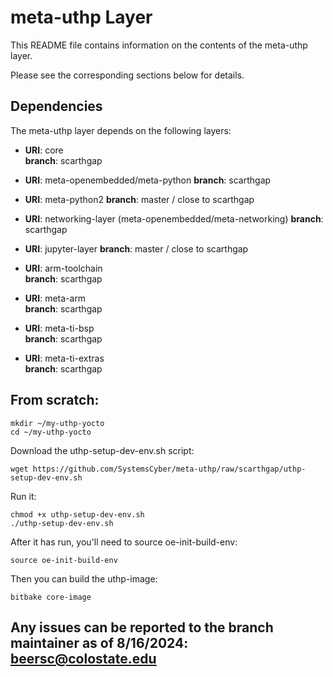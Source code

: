 # meta-uthp Layer

This README file contains information on the contents of the meta-uthp layer.

Please see the corresponding sections below for details.

## Dependencies

The meta-uthp layer depends on the following layers:

- **URI**: core  
  **branch**: scarthgap

- **URI**: meta-openembedded/meta-python 
  **branch**: scarthgap

- **URI**: meta-python2
  **branch**: master / close to scarthgap

- **URI**: networking-layer (meta-openembedded/meta-networking)
  **branch**: scarthgap

- **URI**: jupyter-layer
  **branch**: master / close to scarthgap

- **URI**: arm-toolchain  
  **branch**: scarthgap

- **URI**: meta-arm  
  **branch**: scarthgap

- **URI**: meta-ti-bsp  
  **branch**: scarthgap

- **URI**: meta-ti-extras  
  **branch**: scarthgap

## From scratch:

```shell
mkdir ~/my-uthp-yocto
cd ~/my-uthp-yocto
```
Download the uthp-setup-dev-env.sh script:
```shell
wget https://github.com/SystemsCyber/meta-uthp/raw/scarthgap/uthp-setup-dev-env.sh
```
Run it:
```shell
chmod +x uthp-setup-dev-env.sh
./uthp-setup-dev-env.sh
```
After it has run, you'll need to source oe-init-build-env:
```shell
source oe-init-build-env
```
Then you can build the uthp-image:
```shell
bitbake core-image
```

Any issues can be reported to the branch maintainer as of 8/16/2024: beersc@colostate.edu
---
